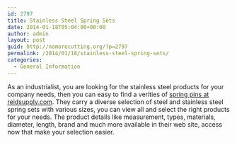 ```yaml
---
id: 2797
title: Stainless Steel Spring Sets
date: 2014-01-18T05:04:00+00:00
author: admin
layout: post
guid: http://nomorecutting.org/?p=2797
permalink: /2014/01/18/stainless-steel-spring-sets/
categories:
  - General Information
---
```

As an industrialist, you are looking for the stainless steel products for your company needs, then you can easy to find a verities of [spring pins at reidsupply.com](http://www.reidsupply.com/products/fasteners-hardware/fasteners/pins-accessories/spring-pins-sets/). They carry a diverse selection of steel and stainless steel spring sets with various sizes, you can view all and select the right products for your needs. The product details like measurement, types, materials, diameter, length, brand and much more available in their web site, access now that make your selection easier.